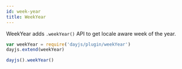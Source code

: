 ```yaml
---
id: week-year
title: WeekYear
---
```

WeekYear adds `.weekYear()` API to get locale aware week of the year.

```javascript
var weekYear = require('dayjs/plugin/weekYear')
dayjs.extend(weekYear)

dayjs().weekYear()
```

